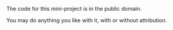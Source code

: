 The code for this mini-project is in the public domain.

You may do anything you like with it, with or without attribution.
